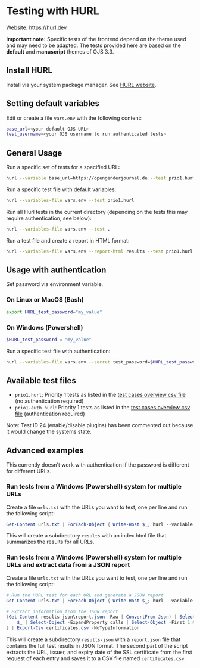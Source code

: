 # Testing with HURL

Website: https://hurl.dev

**Important note:** Specific tests of the frontend depend on the theme used and may need to be adapted. The tests provided here are based on the **default** and **manuscript** themes of OJS 3.3.

## Install HURL

Install via your system package manager. See [HURL website](https://hurl.dev/docs/installation.html).

## Setting default variables

Edit or create a file `vars.env` with the following content:

```bash
base_url=<your default OJS URL>
test_username=<your OJS username to run authenticated tests>
```

## General Usage

Run a specific set of tests for a specified URL:

```bash
hurl --variable base_url=https://opengenderjournal.de --test prio1.hurl
```

Run a specific test file with default variables:

```bash
hurl --variables-file vars.env --test prio1.hurl
```

Run all Hurl tests in the current directory (depending on the tests this may require authentication, see below):

```bash
hurl --variables-file vars.env --test .
```

Run a test file and create a report in HTML format:

```bash
hurl --variables-file vars.env --report-html results --test prio1.hurl
```

## Usage with authentication

Set password via environment variable.

### On Linux or MacOS (Bash)

```bash
export HURL_test_password="my_value"
```

### On Windows (Powershell)

```ps1
$HURL_test_password = "my_value"
```

Run a specific test file with authentication:

```bash
hurl --variables-file vars.env --secret test_password=$HURL_test_password --test prio1-auth.hurl
```

## Available test files

- `prio1.hurl`: Priority 1 tests as listed in the [test cases overview csv file](https://github.com/mpbraendle/OJS-Tests/blob/main/Test_Cases-EN.csv) (no authentication required)
- `prio1-auth.hurl`: Priority 1 tests as listed in the [test cases overview csv file](https://github.com/mpbraendle/OJS-Tests/blob/main/Test_Cases-EN.csv) (authentication required)

Note: Test ID 24 (enable/disable plugins) has been commented out because it would change the systems state.

## Advanced examples

This currently doesn't work with authentication if the password is different for different URLs.

### Run tests from a Windows (Powershell) system for multiple URLs

Create a file `urls.txt` with the URLs you want to test, one per line and run the following script:

```Powershell
Get-Content urls.txt | ForEach-Object { Write-Host $_; hurl --variable base_url=$_ --report-html results --test prio1.hurl }
```

This will create a subdirectory `results` with an index.html file that summarizes the results for all URLs.

### Run tests from a Windows (Powershell) system for multiple URLs and extract data from a JSON report

Create a file `urls.txt` with the URLs you want to test, one per line and run the following script:

```Powershell
# Run the HURL test for each URL and generate a JSON report
Get-Content urls.txt | ForEach-Object { Write-Host $_; hurl --variable base_url=$_ --report-json results-json --test prio1.hurl }

# Extract information from the JSON report
(Get-Content results-json\report.json -Raw | ConvertFrom-Json) | Select-Object -ExpandProperty entries | Where-Object { $_.index -eq '1' } | ForEach-Object {
    $_ | Select-Object -ExpandProperty calls | Select-Object -First 1 @{N='url';E={$_.request.url}},@{N='issuer';E={$_.response.certificate.issuer}},@{N='expiry';E={$_.response.certificate.expire_date}}
} | Export-Csv certificates.csv -NoTypeInformation
```

This will create a subdirectory `results-json` with a `report.json` file that contains the full test results in JSON format. The second part of the script extracts the URL, issuer, and expiry date of the SSL certificate from the first request of each entry and saves it to a CSV file named `certificates.csv`.
